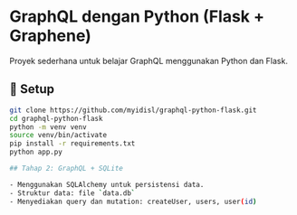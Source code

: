 # GraphQL dengan Python (Flask + Graphene)

Proyek sederhana untuk belajar GraphQL menggunakan Python dan Flask.

## 🔧 Setup
```bash
git clone https://github.com/myidisl/graphql-python-flask.git
cd graphql-python-flask
python -m venv venv
source venv/bin/activate
pip install -r requirements.txt
python app.py

## Tahap 2: GraphQL + SQLite

- Menggunakan SQLAlchemy untuk persistensi data.
- Struktur data: file `data.db`
- Menyediakan query dan mutation: createUser, users, user(id)

